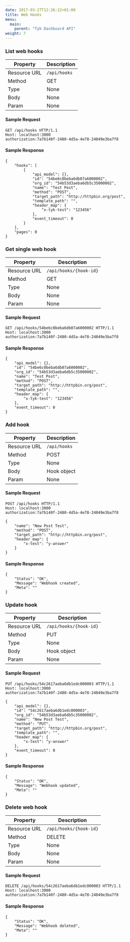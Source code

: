 ```yaml
---
date: 2017-03-27T12:26:12+01:00
title: Web Hooks
menu:
  main:
    parent: "Tyk Dashboard API"
weight: 7 
---
```


### List web hooks

| **Property** | **Description** |
| ------------ | --------------- |
| Resource URL | `/api/hooks`    |
| Method       | GET             |
| Type         | None            |
| Body         | None            |
| Param        | None            |

#### Sample Request

```{.copyWrapper}
GET /api/hooks HTTP/1.1
Host: localhost:3000
authorization:7a7b140f-2480-4d5a-4e78-24049e3ba7f8
```

#### Sample Response

```
{
    "hooks": [
        {
            "api_model": {},
            "id": "54be6c0beba6db07a6000002",
            "org_id": "54b53d3aeba6db5c35000002",
            "name": "Test Post",
            "method": "POST",
            "target_path": "http://httpbin.org/post",
            "template_path": "",
            "header_map": {
                "x-tyk-test": "123456"
            },
            "event_timeout": 0
        }
    ],
    "pages": 0
}
```

### Get single web hook

| **Property** | **Description**        |
| ------------ | ---------------------- |
| Resource URL | `/api/hooks/{hook-id}` |
| Method       | GET                    |
| Type         | None                   |
| Body         | None                   |
| Param        | None                   |

#### Sample Request

```{.copyWrapper}
GET /api/hooks/54be6c0beba6db07a6000002 HTTP/1.1
Host: localhost:3000
authorization:7a7b140f-2480-4d5a-4e78-24049e3ba7f8
```

#### Sample Response

```
{
    "api_model": {},
    "id": "54be6c0beba6db07a6000002",
    "org_id": "54b53d3aeba6db5c35000002",
    "name": "Test Post",
    "method": "POST",
    "target_path": "http://httpbin.org/post",
    "template_path": "",
    "header_map": {
        "x-tyk-test": "123456"
    },
    "event_timeout": 0
}
```

### Add hook

| **Property** | **Description** |
| ------------ | --------------- |
| Resource URL | `/api/hooks`    |
| Method       | POST            |
| Type         | None            |
| Body         | Hook object     |
| Param        | None            |

#### Sample Request

```{.copyWrapper}
POST /api/hooks HTTP/1.1
Host: localhost:3000
authorization:7a7b140f-2480-4d5a-4e78-24049e3ba7f8

{
    "name": "New Post Test",
    "method": "POST",
    "target_path": "http://httpbin.org/post",
    "header_map": {
        "x-test": "y-answer"
    }
}    
```

#### Sample Response

```
{
    "Status": "OK",
    "Message": "Webhook created",
    "Meta": ""
}
```

### Update hook

| **Property** | **Description**        |
| ------------ | ---------------------- |
| Resource URL | `/api/hooks/{hook-id}` |
| Method       | PUT                    |
| Type         | None                   |
| Body         | Hook object            |
| Param        | None                   |

#### Sample Request

```{.copyWrapper}
PUT /api/hooks/54c2617aeba6db1edc000003 HTTP/1.1
Host: localhost:3000
authorization:7a7b140f-2480-4d5a-4e78-24049e3ba7f8

{
    "api_model": {},
    "id": "54c2617aeba6db1edc000003",
    "org_id": "54b53d3aeba6db5c35000002",
    "name": "New Post Test",
    "method": "PUT",
    "target_path": "http://httpbin.org/post",
    "template_path": "",
    "header_map": {
        "x-test": "y-answer"
    },
    "event_timeout": 0
} 
```

#### Sample Response

```
{
    "Status": "OK",
    "Message": "Webhook updated",
    "Meta": ""
}
```

### Delete web hook

| **Property** | **Description**           |
| ------------ | ------------------------- |
| Resource URL | `/api/hooks/{hook-id}`    |
| Method       | DELETE                    |
| Type         | None                      |
| Body         | None                      |
| Param        | None                      |

#### Sample Request

```{.copyWrapper}
DELETE /api/hooks/54c2617aeba6db1edc000003 HTTP/1.1
Host: localhost:3000
authorization:7a7b140f-2480-4d5a-4e78-24049e3ba7f8
```

#### Sample Response

```
{
    "Status": "OK",
    "Message": "Webhook deleted",
    "Meta": ""
}
```